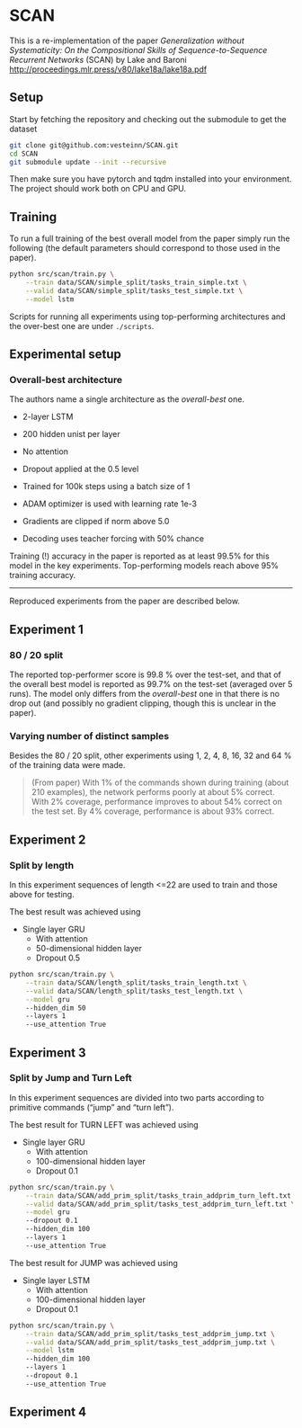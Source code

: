 # SCAN

This is a re-implementation of the paper _Generalization without Systematicity: On the Compositional Skills of Sequence-to-Sequence Recurrent Networks_ (SCAN) by Lake and Baroni http://proceedings.mlr.press/v80/lake18a/lake18a.pdf

## Setup

Start by fetching the repository and checking out the submodule to get the dataset

```bash
git clone git@github.com:vesteinn/SCAN.git
cd SCAN
git submodule update --init --recursive
```

Then make sure you have pytorch and tqdm installed into your environment. The project should work both on CPU and GPU.

## Training

To run a full training of the best overall model from the paper simply run the following (the default parameters should correspond to those used in the paper).

```bash
python src/scan/train.py \
    --train data/SCAN/simple_split/tasks_train_simple.txt \
    --valid data/SCAN/simple_split/tasks_test_simple.txt \
    --model lstm
```

Scripts for running all experiments using top-performing architectures and the over-best one are under `./scripts`.

## Experimental setup

### Overall-best architecture

The authors name a single architecture as the *overall-best* one.

* 2-layer LSTM
* 200 hidden unist per layer
* No attention
* Dropout applied at the 0.5 level

* Trained for 100k steps using a batch size of 1
* ADAM optimizer is used with learning rate 1e-3
* Gradients are clipped if norm above 5.0
* Decoding uses teacher forcing with 50% chance

Training (!) accuracy in the paper is reported as at least 99.5% for this model in the key experiments. Top-performing models reach above 95% training accuracy.

---

Reproduced experiments from the paper are described below.

## Experiment 1

### 80 / 20 split
The reported top-performer score is 99.8 % over the test-set, and that of the overall best model is reported as 99.7% on the test-set (averaged over 5 runs). The model only differs from the *overall-best* one in that there is no drop out (and possibly no gradient clipping, though this is unclear in the paper).

### Varying number of distinct samples
Besides the 80 / 20 split, other experiments using 1, 2, 4, 8, 16, 32 and 64 % of the training data were made.

> (From paper) With 1% of the commands shown during training (about 210 examples), the network performs poorly at about 5% correct. With 2% coverage, performance improves to about 54% correct on the test set. By 4% coverage, performance is about 93% correct. 

## Experiment 2

### Split by length
In this experiment sequences of length <=22 are used to train and those above for testing.

The best result was achieved using
* Single layer GRU
  - With attention
  - 50-dimensional hidden layer
  - Dropout 0.5

```bash
python src/scan/train.py \
    --train data/SCAN/length_split/tasks_train_length.txt \
    --valid data/SCAN/length_split/tasks_test_length.txt \
    --model gru
    --hidden_dim 50
    --layers 1 
    --use_attention True
```

## Experiment 3

### Split by Jump and Turn Left
In this experiment sequences are divided into two parts according to primitive commands (“jump” and “turn left”).

The best result for TURN LEFT was achieved using
* Single layer GRU
  - With attention
  - 100-dimensional hidden layer
  - Dropout 0.1

```bash
python src/scan/train.py \
    --train data/SCAN/add_prim_split/tasks_train_addprim_turn_left.txt \
    --valid data/SCAN/add_prim_split/tasks_test_addprim_turn_left.txt \
    --model gru
    --dropout 0.1
    --hidden_dim 100 
    --layers 1 
    --use_attention True
```

The best result for JUMP was achieved using
* Single layer LSTM
  - With attention
  - 100-dimensional hidden layer
  - Dropout 0.1

```bash
python src/scan/train.py \
    --train data/SCAN/add_prim_split/tasks_test_addprim_jump.txt \
    --valid data/SCAN/add_prim_split/tasks_test_addprim_jump.txt \
    --model lstm  
    --hidden_dim 100 
    --layers 1 
    --dropout 0.1 
    --use_attention True
```

## Experiment 4

